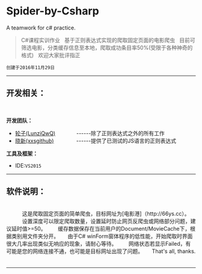 # Spider-by-Csharp
A teamwork for c# practice.

> C#课程实训作业  
> 基于正则表达式实现的爬取固定页面的电影爬虫  
> 目前可筛选电影，分类缓存信息至本地，爬取成功条目率50%(受限于各种神奇的格式)  
> 欢迎大家批评指正

`创建于2016年11月29日`  

---

## 开发相关：  
   
   <br>

**开发团队：**  

* [轮子(LunziQwQ)](https://github.com/LunziQwQ)　　　　------除了正则表达式之外的所有工作   
* [晓新(xxsgithub)](https://github.com/xxsgithub) 　　　　------提供了已测试的JS语言的正则表达式  

**工具及框架：**

* IDE:`VS2015`  
    
---

## 软件说明：  
<br>
　　　这是爬取固定页面的简单爬虫，目标网址为[电影港]（http://66ys.cc）。  
　　　设置深度可以限定爬取数量，设置延时防止网页反爬虫或网络部分问题，建议延时值>=50。  
      缓存数据保存在当前用户的Document/MovieCache下，根据类别用文件夹分开。  
      由于C# winForm窗体程序的低性能，开始爬取时界面很大几率出现类似无响应的现象，请耐心等待。  
      网络状态若显示Failed，有可能是您的网络连接不通，也可能是目标网址出现了问题。  
      That's all, thanks.
　　　<br>

---
